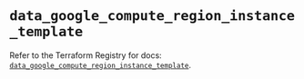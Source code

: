 # `data_google_compute_region_instance_template`

Refer to the Terraform Registry for docs: [`data_google_compute_region_instance_template`](https://registry.terraform.io/providers/hashicorp/google/5.30.0/docs/data-sources/compute_region_instance_template).
